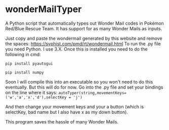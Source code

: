 # wonderMailTyper
A Python script that automatically types out Wonder Mail codes in Pokémon Red/Blue Rescue Team. It has support for as many Wonder Mails as inputs.

Just copy and paste the wondermail generated by this website and remove the spaces: https://syphist.com/pmd/rt/wondermail.html
To run the .py file you need Python. I use 3.X. Once this is installed you need to do the following in cmd:

```pip install pyautogui```

```pip install numpy```

Soon I will compile this into an executable so you won't need to do this eventually. But this will do for now. Go into the .py file and set your bindings on the line where it says:
```autoTyper(string,movementKeys=('w','a','x','d'),selectKey = 'j')```

And then change your movement keys and your a button (which is selectKey, bad name but I also have x as my down button).

This program saves the hassle of many Wonder Mails.

